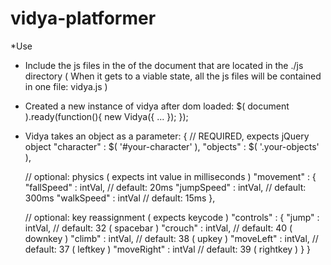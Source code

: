 vidya-platformer
================
*Use

- Include the js files in the <head> of the document that are located in the ./js directory ( When it gets to a viable state, all the js files will be contained in one file: vidya.js )

- Created a new instance of vidya after dom loaded:
  $( document ).ready(function(){
    new Vidya({ ... });
  });

- Vidya takes an object as a parameter:
{
	// REQUIRED, expects jQuery object
	"character"	: $( '#your-character' ),
	"objects"	  : $( '.your-objects' ),	

	// optional: physics ( expects int value in milliseconds )
	"movement" 	: {
					"fallSpeed" 	: intVal,	// default: 20ms
					"jumpSpeed" 	: intVal,	// default: 300ms
					"walkSpeed" 	: intVal  // default: 15ms
				},

	// optional: key reassignment ( expects keycode )
	"controls" 	: {
					"jump" 		  : intVal, // default: 32 ( spacebar )
					"crouch" 	  : intVal, // default: 40 ( downkey )
					"climb" 	  : intVal, // default: 38 ( upkey )
					"moveLeft" 	: intVal, // default: 37 ( leftkey )
					"moveRight"	: intVal  // default: 39 ( rightkey )
				}
}
